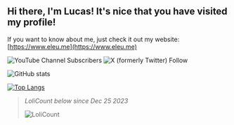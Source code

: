 ## Hi there, I'm Lucas! It's nice that you have visited my profile!

If you want to know about me, just check it out my website: [https://www.eleu.me](https://www.eleu.me)

![YouTube Channel Subscribers](https://img.shields.io/youtube/channel/subscribers/UCTRoy3MnTQAT0aT84KbUZ4Q) ![X (formerly Twitter) Follow](https://img.shields.io/twitter/follow/lucmsilvagg)

![GitHub stats](https://github-readme-stats.vercel.app/api?username=lucmsilva651&theme=dracula&disable_animations=true&rank_icon=github&hide=prs,contribs&include_all_commits=true&show_icons=true)

[![Top Langs](https://github-readme-stats.vercel.app/api/top-langs/?username=lucmsilva651&disable_animations=true&theme=dracula&hide=scss,less)](https://github.com/anuraghazra/github-readme-stats)

> _LoliCount below since Dec 25 2023_
> 
> ![LoliCount](https://count.getloli.com/get/@lucmsilva?theme=rule34)
